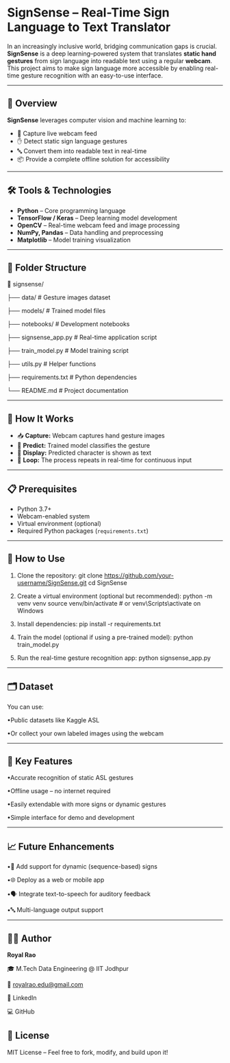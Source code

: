 # SignSense – Real-Time Sign Language to Text Translator

In an increasingly inclusive world, bridging communication gaps is crucial. **SignSense** is a deep learning–powered system that translates **static hand gestures** from sign language into readable text using a regular **webcam**. This project aims to make sign language more accessible by enabling real-time gesture recognition with an easy-to-use interface.

---

## 🚀 Overview

**SignSense** leverages computer vision and machine learning to:

- 🎥 Capture live webcam feed
- ✋ Detect static sign language gestures
- 🔤 Convert them into readable text in real-time
- 📦 Provide a complete offline solution for accessibility

---

## 🛠️ Tools & Technologies

- **Python** – Core programming language
- **TensorFlow / Keras** – Deep learning model development
- **OpenCV** – Real-time webcam feed and image processing
- **NumPy, Pandas** – Data handling and preprocessing
- **Matplotlib** – Model training visualization

---

## 📂 Folder Structure

📁 signsense/

├── data/ # Gesture images dataset

├── models/ # Trained model files

├── notebooks/ # Development notebooks

├── signsense_app.py # Real-time application script

├── train_model.py # Model training script

├── utils.py # Helper functions

├── requirements.txt # Python dependencies

└── README.md # Project documentation

---

## 🔄 How It Works

- 📥 **Capture:** Webcam captures hand gesture images
- 🧠 **Predict:** Trained model classifies the gesture
- 📝 **Display:** Predicted character is shown as text
- 🔁 **Loop:** The process repeats in real-time for continuous input

---

## 📋 Prerequisites

- Python 3.7+
- Webcam-enabled system
- Virtual environment (optional)
- Required Python packages (`requirements.txt`)

---

## 🧪 How to Use

1. Clone the repository:
   git clone https://github.com/your-username/SignSense.git
   cd SignSense
2. Create a virtual environment (optional but recommended):
   python -m venv venv
source venv/bin/activate  # or venv\Scripts\activate on Windows

3. Install dependencies:
   pip install -r requirements.txt

4. Train the model (optional if using a pre-trained model):
   python train_model.py

5. Run the real-time gesture recognition app:
   python signsense_app.py

---

## 🗂️ Dataset
You can use:

•Public datasets like Kaggle ASL

•Or collect your own labeled images using the webcam

---

## 🧠 Key Features
•Accurate recognition of static ASL gestures

•Offline usage – no internet required

•Easily extendable with more signs or dynamic gestures

•Simple interface for demo and development

---

## 📈 Future Enhancements
•🔄 Add support for dynamic (sequence-based) signs

•🌐 Deploy as a web or mobile app

•🗣️ Integrate text-to-speech for auditory feedback

•🔤 Multi-language output support

---

## 👨‍💻 Author
**Royal Rao**

🎓 M.Tech Data Engineering @ IIT Jodhpur

📧 royalrao.edu@gmail.com

🔗 LinkedIn

💻 GitHub

## 📄 License
MIT License – Feel free to fork, modify, and build upon it!
